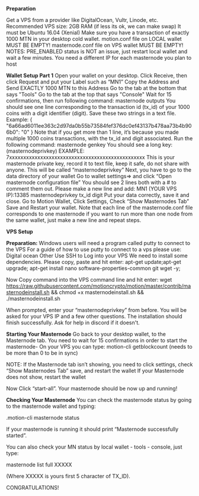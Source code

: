**Preparation**

Get a VPS from a provider like DigitalOcean, Vultr, Linode, etc.
Recommended VPS size: 2GB RAM (if less its ok, we can make swap)
It must be Ubuntu 16.04 (Xenial)
Make sure you have a transaction of exactly 1000 MTN in your desktop cold wallet.
motion.conf file on LOCAL wallet MUST BE EMPTY!
masternode.conf file on VPS wallet MUST BE EMPTY!
NOTES: PRE_ENABLED status is NOT an issue, just restart local wallet and wait a few minutes.
You need a different IP for each masternode you plan to host

**Wallet Setup Part 1**
Open your wallet on your desktop.
Click Receive, then click Request and put your Label such as “MN1”
Copy the Address and Send EXACTLY 1000 MTN to this Address
Go to the tab at the bottom that says "Tools"
Go to the tab at the top that says "Console"
Wait for 15 confirmations, then run following command: masternode outputs
You should see one line corresponding to the transaction id (tx_id) of your 1000 coins with a digit identifier (digit). Save these two strings in a text file. Example:
{
  "6a66ad6011ee363c2d97da0b55b73584fef376dc0ef43137b478aa73b4b906b0": "0"
}
Note that if you get more than 1 line, it’s because you made multiple 1000 coins transactions, with the tx_id and digit associated.
Run the following command: masternode genkey
You should see a long key: (masternodeprivkey)
EXAMPLE: 7xxxxxxxxxxxxxxxxxxxxxxxxxxxxxxxxxxxxxxxxxxxxxxxx
This is your masternode private key, record it to text file, keep it safe, do not share with anyone. This will be called “masternodeprivkey”
Next, you have to go to the data directory of your wallet 
Go to wallet settings=> and click “Open masternode configuration file”
You should see 2 lines both with a # to comment them out. Please make a new line and add:
MN1 (YOUR VPS IP):13385 masternodeprivkey tx_id digit
Put your data correctly, save it and close.
Go to Motion Wallet, Click Settings, Check “Show Masternodes Tab”
Save and Restart your wallet.
Note that each line of the masternode.conf file corresponds to one masternode if you want to run more than one node from the same wallet, just make a new line and repeat steps.

**VPS Setup**

**Preparation:**
Windows users will need a program called putty to connect to the VPS
For a guide of how to use putty to connect to a vps please use: Digital ocean Other
Use SSH to Log into your VPS
We need to install some dependencies. Please copy, paste and hit enter:
apt-get update;apt-get upgrade; apt-get install nano software-properties-common git wget -y;

Now Copy command into the VPS command line and hit enter:
wget https://raw.githubusercontent.com/motioncrypto/motion/master/contrib/masternodeinstall.sh && chmod +x masternodeinstall.sh && ./masternodeinstall.sh


When prompted, enter your “masternodeprivkey” from before.
You will be asked for your VPS IP and a few other questions.
The installation should finish successfully. Ask for help in discord if it doesn't.

**Starting Your Masternode**
Go back to your desktop wallet, to the Masternode tab.
You need to wait for 15 confirmations in order to start the masternode- On your VPS you can type:
motion-cli getblockcount
(needs to be more than 0 to be in sync)

NOTE: If the Masternode tab isn’t showing, you need to  click settings, check “Show Masternodes Tab” save, and restart the wallet
If your Masternode does not show, restart the wallet
 
Now Click “start-all”. Your masternode should be now up and running!
 
**Checking Your Masternode**
You can check the masternode status by going to the masternode wallet and typing:
 
.motion-cli masternode status
 
If your masternode is running it should print “Masternode successfully started”.
 
You can also check your MN status by local wallet - tools - console, just type:
 
masternode list full XXXXX
 
(Where XXXXX is yours first 5 character of TX_ID).
 
CONGRATULATIONS!
 


